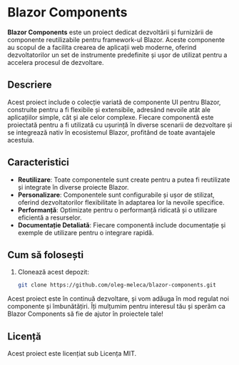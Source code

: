 # Blazor Components

**Blazor Components** este un proiect dedicat dezvoltării și furnizării de componente reutilizabile pentru framework-ul Blazor. Aceste componente au scopul de a facilita crearea de aplicații web moderne, oferind dezvoltatorilor un set de instrumente predefinite și ușor de utilizat pentru a accelera procesul de dezvoltare.

## Descriere

Acest proiect include o colecție variată de componente UI pentru Blazor, construite pentru a fi flexibile și extensibile, adresând nevoile atât ale aplicațiilor simple, cât și ale celor complexe. Fiecare componentă este proiectată pentru a fi utilizată cu ușurință în diverse scenarii de dezvoltare și se integrează nativ în ecosistemul Blazor, profitând de toate avantajele acestuia.

## Caracteristici

- **Reutilizare**: Toate componentele sunt create pentru a putea fi reutilizate și integrate în diverse proiecte Blazor.
- **Personalizare**: Componentele sunt configurabile și ușor de stilizat, oferind dezvoltatorilor flexibilitate în adaptarea lor la nevoile specifice.
- **Performanță**: Optimizate pentru o performanță ridicată și o utilizare eficientă a resurselor.
- **Documentație Detaliată**: Fiecare componentă include documentație și exemple de utilizare pentru o integrare rapidă.

## Cum să folosești

1. Clonează acest depozit:
   ```bash
   git clone https://github.com/oleg-meleca/blazor-components.git
Acest proiect este în continuă dezvoltare, și vom adăuga în mod regulat noi componente și îmbunătățiri. Îți mulțumim pentru interesul tău și sperăm ca Blazor Components să fie de ajutor în proiectele tale!

## Licență
Acest proiect este licențiat sub Licența MIT.

